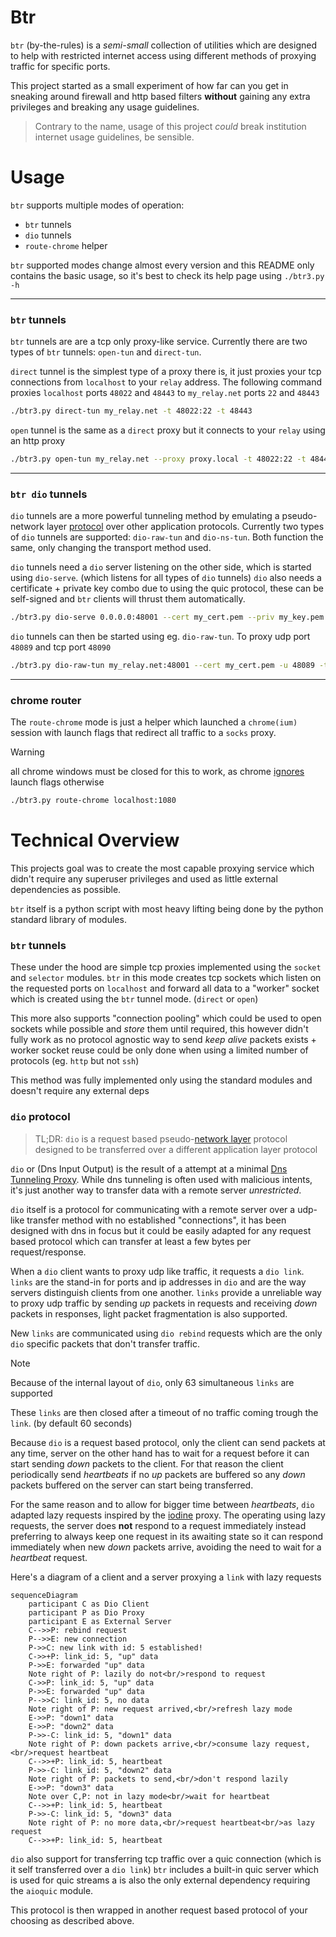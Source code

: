 # Btr

`btr` (by-the-rules) is a *semi-small* collection of utilities which are designed to help with restricted internet access using different methods of proxying traffic for specific ports.

This project started as a small experiment of how far can you get in sneaking around firewall and http based filters **without** gaining any extra privileges and breaking any usage guidelines.

> Contrary to the name, usage of this project *could* break institution internet usage guidelines, be sensible.

# Usage

`btr` supports multiple modes of operation:
- `btr` tunnels
- `dio` tunnels
- `route-chrome` helper

`btr` supported modes change almost every version and this README only contains the basic usage, so it's best to check its help page using `./btr3.py -h`

---

### `btr` tunnels

`btr` tunnels are are a tcp only proxy-like service. Currently there are two types of `btr` tunnels: `open-tun` and `direct-tun`.

`direct` tunnel is the simplest type of a proxy there is, it just proxies your tcp connections from `localhost` to your `relay` address. The following command proxies `localhost` ports `48022` and `48443` to `my_relay.net` ports `22` and `48443`
```sh
./btr3.py direct-tun my_relay.net -t 48022:22 -t 48443
```

`open` tunnel is the same as a `direct` proxy but it connects to your `relay` using an http proxy
```sh
./btr3.py open-tun my_relay.net --proxy proxy.local -t 48022:22 -t 48443
```

---

### `btr dio` tunnels

`dio` tunnels are a more powerful tunneling method by emulating a pseudo-network layer [protocol](#dio-protocol) over other application protocols. Currently two types of `dio` tunnels are supported: `dio-raw-tun` and `dio-ns-tun`. Both function the same, only changing the transport method used.

`dio` tunnels need a `dio` server listening on the other side, which is started using `dio-serve`. (which listens for all types of `dio` tunnels) `dio` also needs a certificate + private key combo due to using the quic protocol, these can be self-signed and `btr` clients will thrust them automatically.
```sh
./btr3.py dio-serve 0.0.0.0:48001 --cert my_cert.pem --priv my_key.pem --pass my_key_pass
```

`dio` tunnels can then be started using eg. `dio-raw-tun`. To proxy udp port `48089` and tcp port `48090`
```sh
./btr3.py dio-raw-tun my_relay.net:48001 --cert my_cert.pem -u 48089 -t 48090
```

---
### chrome router

The `route-chrome` mode is just a helper which launched a `chrome(ium)` session with launch flags that redirect all traffic to a `socks` proxy. 

> [!warning]
> all chrome windows must be closed for this to work, as chrome [ignores](https://stackoverflow.com/questions/56226698/chrome-command-line-flags-do-nothing) launch flags otherwise

```sh
./btr3.py route-chrome localhost:1080
```

# Technical Overview

This projects goal was to create the most capable proxying service which didn't require any superuser privileges and used as little external dependencies as possible.

`btr` itself is a python script with most heavy lifting being done by the python standard library of modules.

### `btr` tunnels

These under the hood are simple tcp proxies implemented using the `socket` and `selector` modules. `btr` in this mode creates tcp sockets which listen on the requested ports on `localhost` and forward all data to a "worker" socket which is created using the `btr` tunnel mode. (`direct` or `open`) 

This more also supports "connection pooling" which could be used to open sockets while possible and *store* them until required, this however didn't fully work as no protocol agnostic way to send *keep alive* packets exists + worker socket reuse could be only done when using a limited number of protocols (eg. `http` but not `ssh`)

This method was fully implemented only using the standard modules and doesn't require any external deps

### `dio` protocol

> TL;DR: `dio` is a request based pseudo-[network layer](https://en.wikipedia.org/wiki/OSI_model#Layer_architecture) protocol designed to be transferred over a different application layer protocol

`dio` or (Dns Input Output) is the result of a attempt at a minimal [Dns Tunneling Proxy](https://www.catchpoint.com/network-admin-guide/dns-tunneling). While dns tunneling is often used with malicious intents, it's just another way to transfer data with a remote server *unrestricted*.

`dio` itself is a protocol for communicating with a remote server over a udp-like transfer method with no established "connections", it has been designed with dns in focus but it could be easily adapted for any request based protocol which can transfer at least a few bytes per request/response.

When a `dio` client wants to proxy udp like traffic, it requests a `dio link`. `links` are the stand-in for ports and ip addresses in `dio` and are the way servers distinguish clients from one another. `links` provide a unreliable way to proxy udp traffic by sending *up* packets in requests and receiving *down* packets in responses, light packet fragmentation is also supported.

New `links` are communicated using `dio rebind` requests which are the only `dio` specific packets that don't transfer traffic. 

> [!note]
> Because of the internal layout of `dio`, only 63 simultaneous `links` are supported 

These `links` are then closed after a timeout of no traffic coming trough the `link`. (by default 60 seconds)

Because `dio` is a request based protocol, only the client can send packets at any time, server on the other hand has to wait for a request before it can start sending *down* packets to the client. For that reason the client periodically send *heartbeats* if no *up* packets are buffered so any *down* packets buffered on the server can start being transferred.

For the same reason and to allow for bigger time between *heartbeats*, `dio` adapted lazy requests inspired by the [iodine](https://github.com/yarrick/iodine) proxy. The operating using lazy requests, the server does **not** respond to a request immediately instead preferring to always keep one request in its awaiting state so it can respond immediately when new *down* packets arrive, avoiding the need to wait for a *heartbeat* request.

Here's a diagram of a client and a server proxying a `link` with lazy requests
```mermaid
sequenceDiagram
	participant C as Dio Client
	participant P as Dio Proxy
	participant E as External Server
	C-->>P: rebind request
	P-->>E: new connection
	P->>C: new link with id: 5 established!
	C->>+P: link_id: 5, "up" data
	P->>E: forwarded "up" data
	Note right of P: lazily do not<br/>respond to request
	C->>P: link_id: 5, "up" data
	P->>E: forwarded "up" data
	P-->>C: link_id: 5, no data
	Note right of P: new request arrived,<br/>refresh lazy mode
	E->>P: "down1" data
	E->>P: "down2" data
	P->>-C: link_id: 5, "down1" data
	Note right of P: down packets arrive,<br/>consume lazy request,<br/>request heartbeat
	C-->>+P: link_id: 5, heartbeat
	P->>-C: link_id: 5, "down2" data
	Note right of P: packets to send,<br/>don't respond lazily
	E->>P: "down3" data
	Note over C,P: not in lazy mode<br/>wait for heartbeat
	C-->>+P: link_id: 5, heartbeat
	P->>-C: link_id: 5, "down3" data
	Note right of P: no more data,<br/>request heartbeat<br/>as lazy request
	C-->>+P: link_id: 5, heartbeat
```

`dio` also support for transferring tcp traffic over a quic connection (which is it self transferred over a `dio link`) `btr` includes a built-in quic server which is used for quic streams a is also the only external dependency requiring the `aioquic` module. 

This protocol is then wrapped in another request based protocol of your choosing as described above.